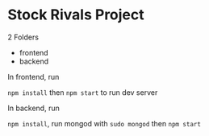 # Stock Rivals Project

2 Folders

* frontend
* backend

In frontend, run 

`npm install` then `npm start` to run dev server

In backend, run

`npm install`, run mongod with `sudo mongod` then `npm start`
